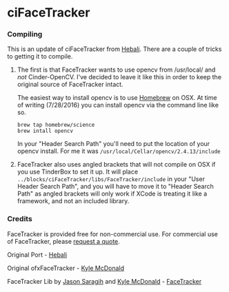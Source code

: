 # ciFaceTracker 

### Compiling
This is an update of ciFaceTracker from [Hebali](https://github.com/Hebali/ciFaceTracker).  There are a couple of tricks to getting it to compile.  

1. The first is that FaceTracker wants to use opencv from /usr/local/ and _not_ Cinder-OpenCV.  I've decided to leave it like this in order to keep the original source of FaceTracker intact.

    The easiest way to install opencv is to use [Homebrew](http://brew.sh) on OSX.  At time of writing (7/28/2016) you can install opencv via the command line like so. 
    ```
    brew tap homebrew/science
    brew intall opencv
    ```

    In your "Header Search Path" you'll need to put the location of your opencv install.  For me it was `/usr/local/Cellar/opencv/2.4.13/include`

2. FaceTracker also uses angled brackets that will not compile on OSX if you use TinderBox to set it up.  It will place `../blocks/ciFaceTracker/libs/FaceTracker/include` in your "User Header Search Path", and you will have to move it to "Header Search Path" as angled brackets will only work if XCode is treating it like a framework, and not an included library.


### Credits
FaceTracker is provided free for non-commercial use. For commercial use of FaceTracker, please [request a quote](http://facetracker.net/quote/).

Original Port - [Hebali](https://github.com/Hebali/ciFaceTracker)

Original ofxFaceTracker - [Kyle McDonald](https://github.com/kylemcdonald/ofxFaceTracker)

FaceTracker Lib by [Jason Saragih](http://jsaragih.org/) and [Kyle McDonald](http://kylemcdonald.net/) -  [FaceTracker](https://github.com/kylemcdonald/FaceTracker)
